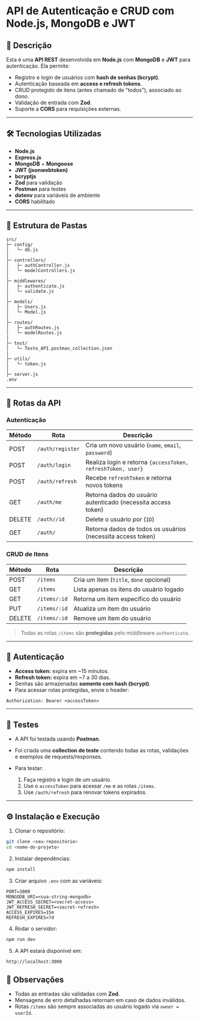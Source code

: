 # API de Autenticação e CRUD com Node.js, MongoDB e JWT

## 📌 Descrição

Esta é uma **API REST** desenvolvida em **Node.js** com **MongoDB** e **JWT** para autenticação.
Ela permite:

* Registro e login de usuários com **hash de senhas (bcrypt)**.
* Autenticação baseada em **access e refresh tokens**.
* CRUD protegido de itens (antes chamado de "todos"), associado ao dono.
* Validação de entrada com **Zod**.
* Suporte a **CORS** para requisições externas.

---

## 🛠 Tecnologias Utilizadas

* **Node.js**
* **Express.js**
* **MongoDB** + **Mongoose**
* **JWT (jsonwebtoken)**
* **bcryptjs**
* **Zod** para validação
* **Postman** para testes
* **dotenv** para variáveis de ambiente
* **CORS** habilitado

---

## 📂 Estrutura de Pastas

```
src/
├─ config/
│   └─ db.js
│
├─ controllers/
│   ├─ authController.js
│   └─ modelControllers.js
│
├─ middlewares/
│   ├─ authenticate.js
│   └─ validate.js
│
├─ models/
│   ├─ Users.js
│   └─ Model.js
│
├─ routes/
│   ├─ authRoutes.js
│   └─ modelRoutes.js
|
├─ test/
│   └─ Teste_API.postman_collection.json
|
├─ utils/
│   └─ token.js
│
├─ server.js
.env
```

---

## 🔑 Rotas da API

### **Autenticação**

| Método | Rota             | Descrição                                                     |
| ------ | ---------------- | ------------------------------------------------------------- |
| POST   | `/auth/register` | Cria um novo usuário (`name`, `email`, `password`)            |
| POST   | `/auth/login`    | Realiza login e retorna `{accessToken, refreshToken, user}`   |
| POST   | `/auth/refresh`  | Recebe `refreshToken` e retorna novos tokens                  |
| GET    | `/auth/me`       | Retorna dados do usuário autenticado (necessita access token) |
| DELETE | `/auth//id`      | Delete o usuário por (`ID`)                                       |
| GET    | `/auth/`         | Retorna dados de todos os usuários (necessita access token)   |

### **CRUD de Itens**

| Método | Rota         | Descrição                               |
| ------ | ------------ | --------------------------------------- |
| POST   | `/items`     | Cria um item (`title`, `done` opcional) |
| GET    | `/items`     | Lista apenas os itens do usuário logado |
| GET    | `/items/:id` | Retorna um item específico do usuário   |
| PUT    | `/items/:id` | Atualiza um item do usuário             |
| DELETE | `/items/:id` | Remove um item do usuário               |

> Todas as rotas `/items` são **protegidas** pelo middleware `authenticate`.

---

## 🔐 Autenticação

* **Access token:** expira em \~15 minutos.
* **Refresh token:** expira em \~7 a 30 dias.
* Senhas são armazenadas **somente com hash (bcrypt)**.
* Para acessar rotas protegidas, envie o header:

```
Authorization: Bearer <accessToken>
```

---

## 🧪 Testes

* A API foi testada usando **Postman**.
* Foi criada uma **collection de teste** contendo todas as rotas, validações e exemplos de requests/responses.
* Para testar:

  1. Faça registro e login de um usuário.
  2. Use o `accessToken` para acessar `/me` e as rotas `/items`.
  3. Use `/auth/refresh` para renovar tokens expirados.

---

## ⚙️ Instalação e Execução

1. Clonar o repositório:

```bash
git clone <seu-repositório>
cd <nome-do-projeto>
```

2. Instalar dependências:

```bash
npm install
```

3. Criar arquivo `.env` com as variáveis:

```
PORT=3000
MONGODB_URI=<sua-string-mongodb>
JWT_ACCESS_SECRET=<secret-access>
JWT_REFRESH_SECRET=<secret-refresh>
ACCESS_EXPIRES=15m
REFRESH_EXPIRES=7d
```

4. Rodar o servidor:

```bash
npm run dev
```

5. A API estará disponível em:

```
http://localhost:3000
```



## 📌 Observações

* Todas as entradas são validadas com **Zod**.
* Mensagens de erro detalhadas retornam em caso de dados inválidos.
* Rotas `/items` são sempre associadas ao usuário logado via `owner = userId`.

